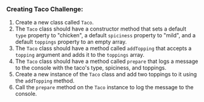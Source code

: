 ### Creating Taco Challenge:

1. Create a new class called `Taco`.
2. The `Taco` class should have a constructor method that sets a default `type`
   property to "chicken", a default `spiciness` property to "mild", and a
   default `toppings` property to an empty array.
3. The `Taco` class should have a method called `addTopping` that accepts a
   `topping` argument and adds it to the `toppings` array.
4. The `Taco` class should have a method called `prepare` that logs a message
   to the console with the taco's type, spiciness, and toppings.
5. Create a new instance of the `Taco` class and add two toppings to it using
   the `addTopping` method.
6. Call the `prepare` method on the `Taco` instance to log the message to the
   console.
